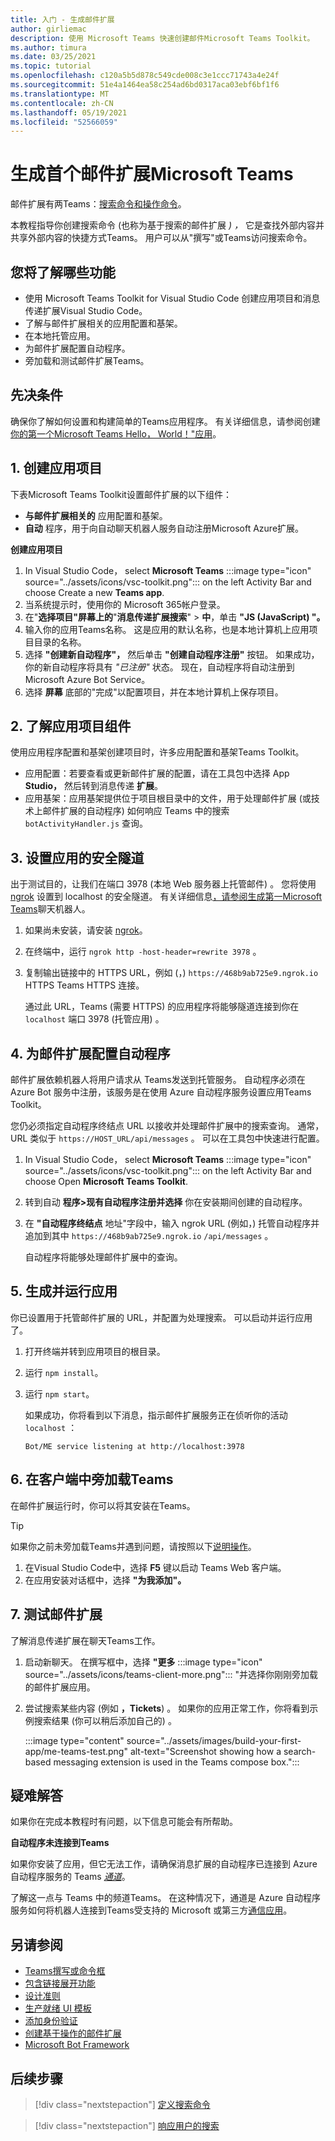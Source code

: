 ```yaml
---
title: 入门 - 生成邮件扩展
author: girliemac
description: 使用 Microsoft Teams 快速创建邮件Microsoft Teams Toolkit。
ms.author: timura
ms.date: 03/25/2021
ms.topic: tutorial
ms.openlocfilehash: c120a5b5d878c549cde008c3e1ccc71743a4e24f
ms.sourcegitcommit: 51e4a1464ea58c254ad6bd0317aca03ebf6bf1f6
ms.translationtype: MT
ms.contentlocale: zh-CN
ms.lasthandoff: 05/19/2021
ms.locfileid: "52566059"
---
```

# <a name="build-your-first-messaging-extension-for-microsoft-teams"></a>生成首个邮件扩展Microsoft Teams

邮件扩展有两Teams：[搜索命令](../messaging-extensions/how-to/search-commands/define-search-command.md)[和操作命令](../messaging-extensions/how-to/action-commands/define-action-command.md)。 

本教程指导你创建搜索命令 (也称为基于搜索的邮件扩展 *) ，* 它是查找外部内容并共享外部内容的快捷方式Teams。 用户可以从"撰写"或Teams访问搜索命令。

## <a name="what-youll-learn"></a>您将了解哪些功能

* 使用 Microsoft Teams Toolkit for Visual Studio Code 创建应用项目和消息传递扩展Visual Studio Code。
* 了解与邮件扩展相关的应用配置和基架。
* 在本地托管应用。
* 为邮件扩展配置自动程序。
* 旁加载和测试邮件扩展Teams。

## <a name="prerequisites"></a>先决条件

确保你了解如何设置和构建简单的Teams应用程序。 有关详细信息，请参阅创建[你的第一个Microsoft Teams Hello， World！"应用](../build-your-first-app/build-and-run.md)。

## <a name="1-create-your-app-project"></a>1. 创建应用项目

下表Microsoft Teams Toolkit设置邮件扩展的以下组件：

* **与邮件扩展相关的** 应用配置和基架。
* **自动** 程序，用于向自动聊天机器人服务自动注册Microsoft Azure扩展。

**创建应用项目**

1. In Visual Studio Code， select **Microsoft Teams** :::image type="icon" source="../assets/icons/vsc-toolkit.png"::: on the left Activity Bar and choose Create a new **Teams app**.
1. 当系统提示时，使用你的 Microsoft 365帐户登录。
1. 在"**选择项目"屏幕上的**"**消息传递扩展搜索**"  >  **中**，单击 **"JS (JavaScript) "。** 
1. 输入你的应用Teams名称。 这是应用的默认名称，也是本地计算机上应用项目目录的名称。
1. 选择 **"创建新自动程序"，** 然后单击 **"创建自动程序注册"** 按钮。 如果成功，你的新自动程序将具有 *"已注册"* 状态。 现在，自动程序将自动注册到 Microsoft Azure Bot Service。 
1. 选择 **屏幕** 底部的"完成"以配置项目，并在本地计算机上保存项目。

## <a name="2-understand-your-app-project-components"></a>2. 了解应用项目组件

使用应用程序配置和基架创建项目时，许多应用配置和基架Teams Toolkit。

* 应用配置：若要查看或更新邮件扩展的配置，请在工具包中选择 App **Studio，** 然后转到消息传递 **扩展**。
* 应用基架：应用基架提供位于项目根目录中的文件，用于处理邮件扩展 (或技术上邮件扩展的自动程序) 如何响应 Teams 中的搜索 `botActivityHandler.js` 查询[](#4-configure-the-bot-for-your-messaging-extension)。

## <a name="3-set-up-a-secure-tunnel-to-your-app"></a>3. 设置应用的安全隧道

出于测试目的，让我们在端口 3978 (本地 Web 服务器上托管邮件) 。 您将使用 [ngrok](https://ngrok.com/download) 设置到 localhost 的安全隧道。 有关详细信息[，请参阅生成第一Microsoft Teams](../build-your-first-app/build-bot.md#3-securely-expose-your-localhost-to-the-internet)聊天机器人。 

1. 如果尚未安装，请安装 [ngrok](https://ngrok.com/download)。
1. 在终端中，运行 `ngrok http -host-header=rewrite 3978` 。
1. 复制输出链接中的 HTTPS URL，例如 (，) `https://468b9ab725e9.ngrok.io` HTTPS Teams HTTPS 连接。

   通过此 URL，Teams (需要 HTTPS) 的应用程序将能够隧道连接到你在 `localhost` 端口 3978 (托管应用) 。

## <a name="4-configure-the-bot-for-your-messaging-extension"></a>4. 为邮件扩展配置自动程序

邮件扩展依赖机器人将用户请求从 Teams发送到托管服务。 自动程序必须在 Azure Bot 服务中注册，该服务是在使用 Azure 自动程序服务设置应用Teams Toolkit。

您仍必须指定自动程序终结点 URL 以接收并处理邮件扩展中的搜索查询。 通常，URL 类似于 `https://HOST_URL/api/messages` 。 可以在工具包中快速进行配置。

1. In Visual Studio Code， select **Microsoft Teams** :::image type="icon" source="../assets/icons/vsc-toolkit.png"::: on the left Activity Bar and choose Open **Microsoft Teams Toolkit**.
1. 转到自动 **程序>现有自动程序注册并选择** 你在安装期间创建的自动程序。
1. 在 **"自动程序终结点** 地址"字段中，输入 ngrok URL (例如，) 托管自动程序并追加到其中 `https://468b9ab725e9.ngrok.io` `/api/messages` 。

   自动程序将能够处理邮件扩展中的查询。

## <a name="5-build-and-run-your-app"></a>5. 生成并运行应用

你已设置用于托管邮件扩展的 URL，并配置为处理搜索。 可以启动并运行应用了。

1. 打开终端并转到应用项目的根目录。
1. 运行 `npm install`。
1. 运行 `npm start`。

   如果成功，你将看到以下消息，指示邮件扩展服务正在侦听你的活动 `localhost` ：

   `Bot/ME service listening at http://localhost:3978`

## <a name="6-sideload-your-messaging-extension-in-teams"></a>6. 在客户端中旁加载Teams

在邮件扩展运行时，你可以将其安装在Teams。

> [!TIP]
> 如果你之前未旁加载Teams并遇到问题，请按照以下[说明操作](../build-your-first-app/build-and-run.md#4-sideload-your-app-in-teams)。

1. 在Visual Studio Code中，选择 **F5** 键以启动 Teams Web 客户端。
1. 在应用安装对话框中，选择 **"为我添加"。**

## <a name="7-test-your-messaging-extension"></a>7. 测试邮件扩展

了解消息传递扩展在聊天Teams工作。

1. 启动新聊天。 在撰写框中，选择 **"更多** :::image type="icon" source="../assets/icons/teams-client-more.png"::: "并选择你刚刚旁加载的邮件扩展应用。
1. 尝试搜索某些内容 (例如 **，Tickets**) 。 如果你的应用正常工作，你将看到示例搜索结果 (你可以稍后添加自己的) 。

   :::image type="content" source="../assets/images/build-your-first-app/me-teams-test.png" alt-text="Screenshot showing how a search-based messaging extension is used in the Teams compose box.":::

## <a name="troubleshooting"></a>疑难解答

如果你在完成本教程时有问题，以下信息可能会有所帮助。

**自动程序未连接到Teams**

如果你安装了应用，但它无法工作，请确保消息扩展的自动程序已连接到 Azure 自动程序服务的 Teams [*通道*](/azure/bot-service/channel-connect-teams?view=azure-bot-service-4.0&preserve-view=true)。

了解这一点与 Teams 中的频道Teams。 在这种情况下，通道是 Azure 自动程序服务如何将机器人连接到Teams受支持的 Microsoft 或第三方[通信应用](/azure/bot-service/bot-service-channels-reference?view=azure-bot-service-4.0&preserve-view=true)。

## <a name="see-also"></a>另请参阅

* [Teams撰写或命令框](../messaging-extensions/what-are-messaging-extensions.md) 
* [包含链接展开功能](../messaging-extensions/how-to/link-unfurling.md)
* [设计准则](../messaging-extensions/design/messaging-extension-design.md) 
* [生产就绪 UI 模板](../concepts/design/design-teams-app-ui-templates.md) 
* [添加身份验证](../messaging-extensions/how-to/add-authentication.md)
* [创建基于操作的邮件扩展](../messaging-extensions/how-to/action-commands/define-action-command.md)
* [Microsoft Bot Framework](https://dev.botframework.com/)

## <a name="next-steps"></a>后续步骤

> [!div class="nextstepaction"]
> [定义搜索命令](../messaging-extensions/how-to/search-commands/define-search-command.md)

> [!div class="nextstepaction"]
> [响应用户的搜索](../messaging-extensions/how-to/search-commands/respond-to-search.md)
